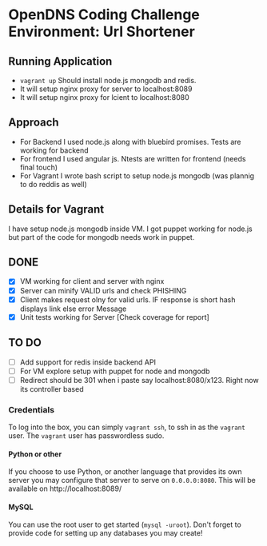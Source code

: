 # OpenDNS Coding Challenge Environment: Url Shortener

## Running Application
* `vagrant up` Should install node.js mongodb and redis.
* It will setup nginx proxy for server to localhost:8089 
* It will setup nginx proxy for lcient to localhost:8080

## Approach
* For Backend I used node.js along with bluebird promises. Tests are working for backend
* For frontend I used angular js. Ntests are written for frontend (needs final touch)
* For Vagrant I wrote bash script to setup node.js mongodb (was plannig to do reddis as well) 

## Details for Vagrant
I have setup node.js mongodb inside VM. 
I got puppet working for node.js but part of the code for mongodb needs work in puppet.

## DONE
- [x] VM working for client and server with nginx
- [x]  Server can minify VALID urls and check PHISHING
- [x] Client makes request olny for valid urls. IF response is short hash displays link else error Message
- [x] Unit tests working for Server [Check coverage for report]

## TO DO
- [ ] Add support for redis inside backend API
- [ ] For VM explore setup with puppet for node and mongodb
- [ ] Redirect should be 301 when i paste say localhost:8080/x123. Right now its controller based

### Credentials
To log into the box, you can simply `vagrant ssh`, to ssh in as the `vagrant` user.
The `vagrant` user has passwordless sudo.

#### Python or other
If you choose to use Python, or another language that provides its own server
you may configure that server to serve on `0.0.0.0:8080`. This will be available
on http://localhost:8089/

#### MySQL
You can use the root user to get started (`mysql -uroot`).  Don't forget to provide code for setting up any databases you may create!
